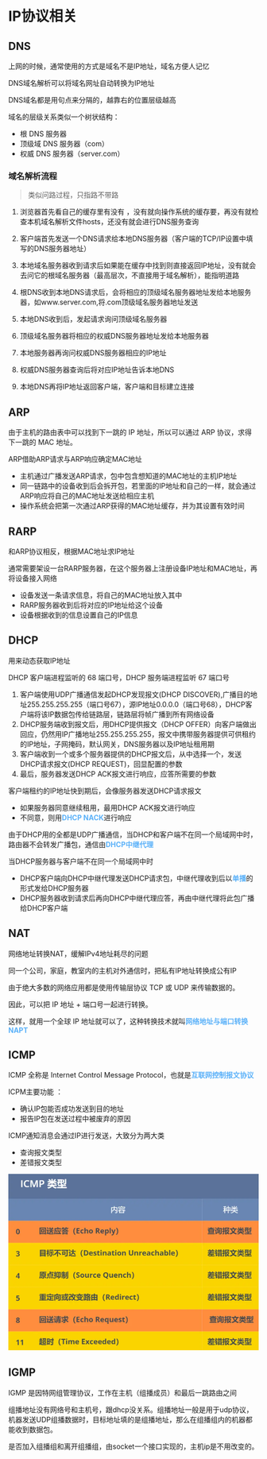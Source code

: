 # IP协议相关

## DNS  

上网的时候，通常使用的方式是域名不是IP地址，域名方便人记忆  

DNS域名解析可以将域名网址自动转换为IP地址     

DNS域名都是用句点来分隔的，越靠右的位置层级越高     

域名的层级关系类似一个树状结构：

- 根 DNS 服务器
- 顶级域 DNS 服务器（com）
- 权威 DNS 服务器（server.com）

### 域名解析流程    
>类似问路过程，只指路不带路  

1. 浏览器首先看自己的缓存里有没有 ，没有就向操作系统的缓存要，再没有就检查本机域名解析文件hosts，还没有就会进行DNS服务查询    

2. 客户端首先发送一个DNS请求给本地DNS服务器（客户端的TCP/IP设置中填写的DNS服务器地址）   

3. 本地域名服务器收到请求后如果能在缓存中找到则直接返回IP地址，没有就会去问它的根域名服务器（最高层次，不直接用于域名解析），能指明道路  

4. 根DNS收到本地DNS请求后，会将相应的顶级域名服务器地址发给本地服务器，如www.server.com,将.com顶级域名服务器地址发送  
   
5. 本地DNS收到后，发起请求询问顶级域名服务器    

6. 顶级域名服务器将相应的权威DNS服务器地址发给本地服务器  

7. 本地服务器再询问权威DNS服务器相应的IP地址  

8. 权威DNS服务器查询后将对应IP地址告诉本地DNS  

9.  本地DNS再将IP地址返回客户端，客户端和目标建立连接  

## ARP
由于主机的路由表中可以找到下⼀跳的 IP 地址，所以可以通过 ARP 协议，求得下⼀跳的 MAC 地址。  

ARP借助ARP请求与ARP响应确定MAC地址  
  - 主机通过广播发送ARP请求，包中包含想知道的MAC地址的主机IP地址
  - 同一链路中的设备收到后会拆开包，若里面的IP地址和自己的一样，就会通过ARP响应将自己的MAC地址发送给相应主机
  - 操作系统会把第一次通过ARP获得的MAC地址缓存，并为其设置有效时间  


## RARP  

和ARP协议相反，根据MAC地址求IP地址  

通常需要架设一台RARP服务器，在这个服务器上注册设备IP地址和MAC地址，再将设备接入网络  

- 设备发送一条请求信息，将自己的MAC地址放入其中
- RARP服务器收到后将对应的IP地址给这个设备
- 设备根据收到的信息设置自己的IP信息  


## DHCP  

用来动态获取IP地址  

DHCP 客户端进程监听的 68 端口号，DHCP 服务端进程监听 67 端口号

1. 客户端使用UDP广播通信发起DHCP发现报文(DHCP DISCOVER),广播目的地址255.255.255.255（端口号67），源IP地址0.0.0.0（端口号68），DHCP客户端将该IP数据包传给链路层，链路层将帧广播到所有网络设备
2. DHCP服务端收到报文后，用DHCP提供报文（DHCP OFFER）向客户端做出回应，仍然用IP广播地址255.255.255.255，报文中携带服务器提供可供租约的IP地址，子网掩码，默认网关，DNS服务器以及IP地址租用期
3. 客户端收到一个或多个服务器提供的DHCP报文后，从中选择一个，发送DHCP请求报文(DHCP REQUEST)，回显配置的参数
4. 最后，服务器发送DHCP ACK报文进行响应，应答所需要的参数

客户端租约的IP地址快到期后，会像服务器发送DHCP请求报文  
- 如果服务器同意继续租用，最用DHCP ACK报文进行响应
- 不同意，则用<b>DHCP NACK</b>进行响应   

由于DHCP用的全都是UDP广播通信，当DHCP和客户端不在同一个局域网中时，路由器不会转发广播包，通信由<b>DHCP中继代理</b>   

当DHCP服务器与客户端不在同一个局域网中时   
  - DHCP客户端向DHCP中继代理发送DHCP请求包，中继代理收到后以<b>单播</b>的形式发给DHCP服务器
  -  DHCP服务器收到请求后再向DHCP中继代理应答，再由中继代理将此包广播给DHCP客户端

<style type="text/css" rel="stylesheet">
b{ 
    color: #5ab1f9; 
    }
</style>  


## NAT  

网络地址转换NAT，缓解IPv4地址耗尽的问题   

同一个公司，家庭，教室内的主机对外通信时，把私有IP地址转换成公有IP   

由于绝大多数的网络应用都是使用传输层协议 TCP 或 UDP 来传输数据的。

因此，可以把 IP 地址 + 端口号一起进行转换。  

这样，就用一个全球 IP 地址就可以了，这种转换技术就叫<b>网络地址与端口转换 NAPT</b>   


## ICMP  

ICMP 全称是 Internet Control Message Protocol，也就是<b>互联网控制报文协议</b>   

ICPM主要功能 ：
  - 确认IP包能否成功发送到目的地址
  - 报告IP包在发送过程中被废弃的原因  


ICMP通知消息会通过IP进行发送，大致分为两大类
 - 查询报文类型
 - 差错报文类型  

![ICMP](./images/ICMP.png)


## IGMP  

IGMP 是因特网组管理协议，工作在主机（组播成员）和最后一跳路由之间   

组播地址没有网络号和主机号，跟dhcp没关系。组播地址一般是用于udp协议，机器发送UDP组播数据时，目标地址填的是组播地址，那么在组播组内的机器都能收到数据包。   

是否加入组播组和离开组播组，由socket一个接口实现的，主机ip是不用改变的。
